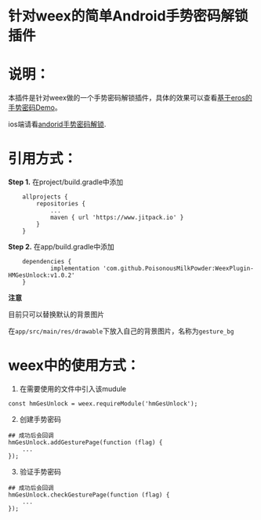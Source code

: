 # 针对weex的简单Android手势密码解锁插件


说明：
====================================
本插件是针对weex做的一个手势密码解锁插件，具体的效果可以查看[基于eros的手势密码Demo](https://github.com/shawn-tangsc/eros-gesture-demo)。

ios端请看[andorid手势密码解锁](https://github.com/shawn-tangsc/WeexPlugin-HMGesUnlock).

引用方式：
====================================
**Step 1.** 在project/build.gradle中添加

```
	allprojects {
		repositories {
			...
			maven { url 'https://www.jitpack.io' }
		}
	}
```

**Step 2.** 在app/build.gradle中添加

```
	dependencies {
	        implementation 'com.github.PoisonousMilkPowder:WeexPlugin-HMGesUnlock:v1.0.2'
	}
```
__注意__

目前只可以替换默认的背景图片

在`app/src/main/res/drawable`下放入自己的背景图片，名称为`gesture_bg`

weex中的使用方式：
====================================


1. 在需要使用的文件中引入该mudule

	
```
const hmGesUnlock = weex.requireModule('hmGesUnlock');
```

2. 创建手势密码

	
```
## 成功后会回调
hmGesUnlock.addGesturePage(function (flag) {
    ...
});
```
	
3. 验证手势密码

	
```
## 成功后会回调
hmGesUnlock.checkGesturePage(function (flag) {
    ...
});
```
